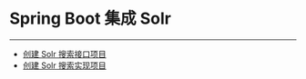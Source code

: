# Spring Boot 集成 Solr

---

* [创建 Solr 搜索接口项目](/chapter20/SpringBoot集成Solr/创建Solr搜索接口项目.md)
* [创建 Solr 搜索实现项目](/chapter20/SpringBoot集成Solr/创建Solr搜索实现项目.md)